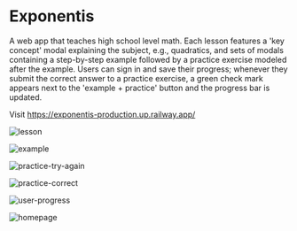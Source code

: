 # Exponentis

A web app that teaches high school level math. Each lesson features a 'key concept' modal explaining the subject, e.g., quadratics, and sets of modals containing a step-by-step example followed by a practice exercise modeled after the example. Users can sign in and save their progress; whenever they submit the correct answer to a practice exercise, a green check mark appears next to the 'example + practice' button and the progress bar is updated.

Visit <https://exponentis-production.up.railway.app/>

![lesson](https://user-images.githubusercontent.com/60407859/217109256-36d9595c-e432-4506-bd40-92de8cb1a8ef.png)

![example](https://user-images.githubusercontent.com/60407859/217109315-1364eedd-339b-49b3-b408-53632aaae1e5.png)

![practice-try-again](https://user-images.githubusercontent.com/60407859/217109283-e61cd7fe-6b85-4df1-95c1-26c25de635cf.png)

![practice-correct](https://user-images.githubusercontent.com/60407859/217109291-b4bb2d57-00d4-4bb2-8f12-117b1b256bc4.png)

![user-progress](https://user-images.githubusercontent.com/60407859/217109373-c42c28cb-d5f5-458e-a7dd-d3ec01ba5f13.png)

![homepage](https://user-images.githubusercontent.com/60407859/217109380-5008a7fb-2347-4226-9be8-64b24e5994f8.png)
